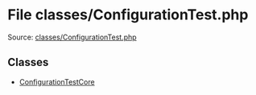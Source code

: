 File classes/ConfigurationTest.php
=========

Source: [classes/ConfigurationTest.php](https://github.com/PrestaShop/PrestaShop/blob/1.5.0.2/classes/ConfigurationTest.php)


Classes
-------

* [ConfigurationTestCore](class.ConfigurationTestCore.md)

